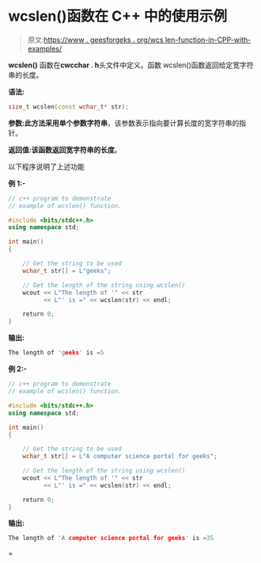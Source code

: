 # wcslen()函数在 C++ 中的使用示例

> 原文:[https://www . geesforgeks . org/wcs len-function-in-CPP-with-examples/](https://www.geeksforgeeks.org/wcslen-function-in-cpp-with-examples/)

**wcslen()** 函数在**cwcchar . h**头文件中定义。函数 wcslen()函数返回给定宽字符串的长度。

**语法:**

```cpp
size_t wcslen(const wchar_t* str);
```

**参数:**此方法采用单个参数**字符串**，该参数表示指向要计算长度的宽字符串的指针。

**返回值:**该函数返回宽字符串的**长度**。

以下程序说明了上述功能

**例 1:-**

```cpp
// c++ program to demonstrate
// example of wcslen() function.

#include <bits/stdc++.h>
using namespace std;

int main()
{

    // Get the string to be used
    wchar_t str[] = L"geeks";

    // Get the length of the string using wcslen()
    wcout << L"The length of '" << str
          << L"' is =" << wcslen(str) << endl;

    return 0;
}
```

**输出:**

```cpp
The length of 'geeks' is =5

```

**例 2:-**

```cpp
// c++ program to demonstrate
// example of wcslen() function.

#include <bits/stdc++.h>
using namespace std;

int main()
{

    // Get the string to be used
    wchar_t str[] = L"A computer science portal for geeks";

    // Get the length of the string using wcslen()
    wcout << L"The length of '" << str
          << L"' is =" << wcslen(str) << endl;

    return 0;
}
```

**输出:**

```cpp
The length of 'A computer science portal for geeks' is =35

```

=